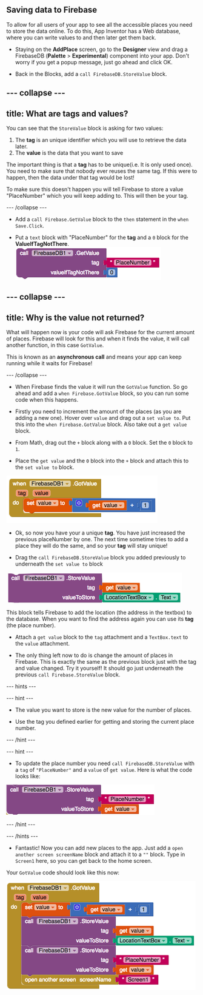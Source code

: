 ## Saving data to Firebase

To allow for all users of your app to see all the accessible places you need to store the data online. To do this, App Inventor has a Web database, where you can write values to and then later get them back.

+ Staying on the **AddPlace** screen, go to the **Designer** view and drag a FirebaseDB (**Palette** > **Experimental**) component into your app. Don't worry if you get a popup message, just go ahead and click OK.

+ Back in the Blocks, add a `call FirebaseDB.StoreValue` block.

--- collapse ---
---
title: What are tags and values?
---

You can see that the `StoreValue` block is asking for two values:
  1. The **tag** is an unique identifier which you will use to retrieve the data later.
  2. The **value** is the data that you want to save

The important thing is that a **tag** has to be unique(i.e. It is only used once). You need to make sure that nobody ever reuses the same tag. If this were to happen, then the data under that tag would be lost!

To make sure this doesn't happen you will tell Firebase to store a value "PlaceNumber" which you will keep adding to. This will then be your tag.

--- /collapse ---

+ Add a `call Firebase.GetValue` block to the `then` statement in the `when Save.Click`.

+ Put a `text` block with "PlaceNumber" for the **tag** and a `0` block for the **ValueIfTagNotThere**.
![](images/getPlaceNumber.png)

--- collapse ---
---
title: Why is the value not returned?
---

What will happen now is your code will ask Firebase for the current amount of places. Firebase will look for this and when it finds the value, it will call another function, in this case `GotValue`.

This is known as an **asynchronous call** and means your app can keep running while it waits for Firebase!

--- /collapse ---

+ When Firebase finds the value it will run the `GotValue` function. So go ahead and add a `when Firebase.GotValue` block, so you can run some code when this happens.

+ Firstly you need to increment the amount of the places (as you are adding a new one). Hover over `value` and drag out a `set value to`. Put this into the `when Firebase.GotValue` block. Also take out a `get value` block.

+ From Math, drag out the `+` block along with a `0` block. Set the `0` block to `1`.

+ Place the `get value` and the `0` block into the `+` block and attach this to the `set value to` block.

![](images/firebaseGotPlaceNumber.png)

+ Ok, so now you have your a unique **tag**. You have just increased the previous placeNumber by one. The next time sometime tries to add a place they will do the same, and so your **tag** will stay  unique!

+ Drag the `call FirebaseDB.StoreValue` block you added previously to underneath the `set value to` block

![](images/firebaseStoreLocation.png)

This block tells Firebase to add the location (the address in the textbox) to the database. When you want to find the address again you can use its **tag** (the place number).

+ Attach a `get value` block to the `tag` attachment and a `TextBox.text` to the `value` attachment.

+ The only thing left now to do is change the amount of places in Firebase. This is exactly the same as the previous block just with the tag and value changed. Try it yourself! It should go just underneath the previous `call Firebase.StoreValue` block.

--- hints ---

--- hint ---

+ The value you want to store is the new value for the number of places.

+ Use the tag you defined earlier for getting and storing the current place number.

--- /hint ---

--- hint ---

+ To update the place number you need `call FirebaseDB.StoreValue` with a `tag` of `"PlaceNumber"` and a `value` of `get value`. Here is what the code looks like:

![](images/firebaseStorePlaceNumber.png)

--- /hint ---

--- /hints ---

+ Fantastic! Now you can add new places to the app. Just add a `open another screen screenName` block and attach it to a `""` block. Type in `Screen1` here, so you can get back to the home screen.

Your `GotValue` code should look like this now:

![](images/gotValueDone.png)
